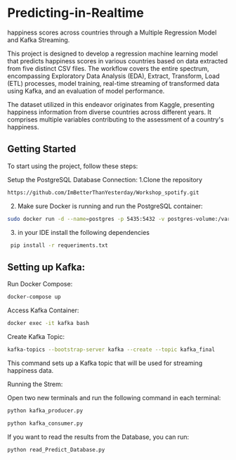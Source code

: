 # Predicting-in-Realtime


happiness scores across countries through a Multiple Regression Model and Kafka Streaming.

This project is designed to develop a regression machine learning model that predicts happiness scores in various countries based on data extracted from five distinct CSV files. The workflow covers the entire spectrum, encompassing Exploratory Data Analysis (EDA), Extract, Transform, Load (ETL) processes, model training, real-time streaming of transformed data using Kafka, and an evaluation of model performance.

The dataset utilized in this endeavor originates from Kaggle, presenting happiness information from diverse countries across different years. It comprises multiple variables contributing to the assessment of a country's happiness.

## Getting Started
To start using the project, follow these steps:


Setup the PostgreSQL Database Connection:
1.Clone the repository 
```bash
https://github.com/ImBetterThanYesterday/Workshop_spotify.git
```

2. Make sure Docker is running and run the PostgreSQL container:
```bash
sudo docker run -d --name=postgres -p 5435:5432 -v postgres-volume:/var/lib/postgresql/data -e POSTGRES_PASSWORD=mysecretpass postgres
```

3. in your IDE install the following dependencies
```bash
 pip install -r requeriments.txt
```
## Setting up Kafka:

Run Docker Compose:
```bash
docker-compose up
```
Access Kafka Container:
```bash
docker exec -it kafka bash 
```
Create Kafka Topic:
```bash
kafka-topics --bootstrap-server kafka --create --topic kafka_final 
```

This command sets up a Kafka topic that will be used for streaming happiness data.

Running the Strem:

Open two new terminals and run the following command in each terminal:
```bash
python kafka_producer.py
```
```bash
python kafka_consumer.py
```
If you want to read the results from the Database, you can run:
```bash
python read_Predict_Database.py
```

